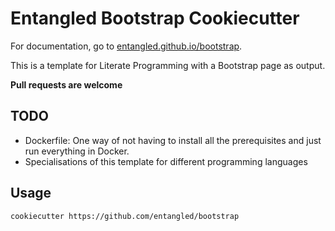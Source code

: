 Entangled Bootstrap Cookiecutter
================================

For documentation, go to [entangled.github.io/bootstrap](https://entangled.github.io/bootstrap).

This is a template for Literate Programming with a Bootstrap page as output.

**Pull requests are welcome**

TODO
----

- Dockerfile: One way of not having to install all the prerequisites and just run everything in Docker.
- Specialisations of this template for different programming languages

Usage
-----

```shell
cookiecutter https://github.com/entangled/bootstrap
```

